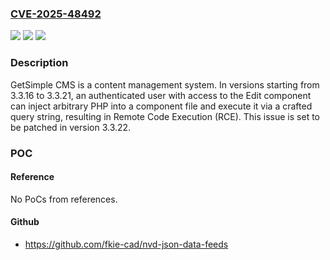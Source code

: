 ### [CVE-2025-48492](https://cve.mitre.org/cgi-bin/cvename.cgi?name=CVE-2025-48492)
![](https://img.shields.io/static/v1?label=Product&message=GetSimpleCMS-CE&color=blue)
![](https://img.shields.io/static/v1?label=Version&message=%3D%20%3E%3D%203.3.16%2C%20%3C%3D%203.3.21%20&color=brighgreen)
![](https://img.shields.io/static/v1?label=Vulnerability&message=CWE-77%3A%20Improper%20Neutralization%20of%20Special%20Elements%20used%20in%20a%20Command%20('Command%20Injection')&color=brighgreen)

### Description

GetSimple CMS is a content management system. In versions starting from 3.3.16 to 3.3.21, an authenticated user with access to the Edit component can inject arbitrary PHP into a component file and execute it via a crafted query string, resulting in Remote Code Execution (RCE). This issue is set to be patched in version 3.3.22.

### POC

#### Reference
No PoCs from references.

#### Github
- https://github.com/fkie-cad/nvd-json-data-feeds

